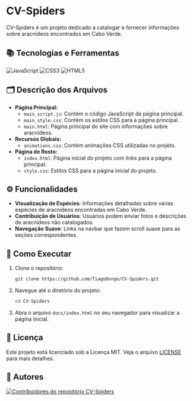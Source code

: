 # CV-Spiders

CV-Spiders é um projeto dedicado a catalogar e fornecer informações sobre aracnídeos encontrados em Cabo Verde.

## 📚 Tecnologias e Ferramentas
![JavaScript](https://img.shields.io/badge/JavaScript-323330?style=for-the-badge&logo=javascript&logoColor=F7DF1E)
![CSS3](https://img.shields.io/badge/CSS3-1572B6?style=for-the-badge&logo=css3&logoColor=white) 
![HTML5](https://img.shields.io/badge/HTML5-E34F26?style=for-the-badge&logo=html5&logoColor=white)

## 🗂️ Descrição dos Arquivos
- **Página Principal:**
  - `main_script.js`: Contém o código JavaScript da página principal.
  - `main_style.css`: Contém os estilos CSS para a página principal.
  - `main.html`: Página principal do site com informações sobre aracnídeos.
- **Recursos Globais:**
  - `animations.css`: Contém animações CSS utilizadas no projeto.
- **Página de Rosto:**
  - `index.html`: Página inicial do projeto com links para a página principal.
  - `style.css`: Estilos CSS para a página inicial do projeto.

## ⚙️ Funcionalidades

- **Visualização de Espécies**: Informações detalhadas sobre várias espécies de aracnídeos encontradas em Cabo Verde.
- **Contribuição de Usuários**: Usuários podem enviar fotos e descrições de aracnídeos não catalogados.
- **Navegação Suave**: Links na navbar que fazem scroll suave para as seções correspondentes.

## 🚀 Como Executar

1. Clone o repositório:
    ```sh
    git clone https://github.com/TiagoDongo/CV-Spiders.git
    ```
2. Navegue até o diretório do projeto:
    ```sh
    cd CV-Spiders
    ```
3. Abra o arquivo `docs/index.html` no seu navegador para visualizar a página inicial.

## 📄 Licença

Este projeto está licenciado sob a Licença MIT. Veja o arquivo [LICENSE](./LICENSE) para mais detalhes.

## 👥 Autores

<a href="https://github.com/TiagoDongo/CV-Spiders/graphs/contributors">
  <img src="https://contrib.rocks/image?repo=TiagoDongo/CV-Spiders" alt="Contribuidores do repositório CV-Spiders" />
</a>
